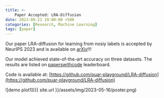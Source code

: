 ```yaml
---
title: >-
    Paper Accepted: LRA-Diffusion
date: 2023-09-21 19:00:00 +500
categories: [Research, Machine Learning]
tags: [paper]
---
```


Our paper LRA-diffusion for learning from nosiy labels is accepted by NeurIPS 2023 and is available on [arXiv](https://arxiv.org/abs/2305.19518)!!! <br />

Our model achieved state-of-the-art accuracy on three datasets. The results are listed on [paperswithcode](https://paperswithcode.com/paper/label-retrieval-augmented-diffusion-models) leaderboard.

Code is available at: [https://github.com/puar-playground/LRA-diffusion](https://github.com/puar-playground/LRA-diffusion)


![demo plot1]({{ site.url }}/assets/img/2023-05-16/poster.png)


